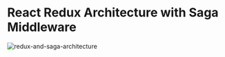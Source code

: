 # React Redux Architecture with Saga Middleware
![redux-and-saga-architecture](https://user-images.githubusercontent.com/54215462/193349260-7cb27640-1031-45fa-89a6-ab5131c904fd.png)
